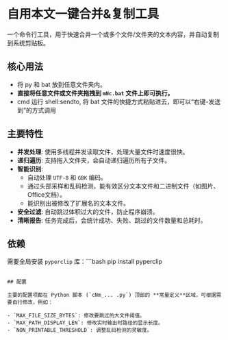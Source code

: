 # 自用本文一键合并&复制工具

一个命令行工具，用于快速合并一个或多个文件/文件夹的文本内容，并自动复制到系统剪贴板。

## 核心用法

- 将 py 和 bat 放到任意文件夹内。
- **直接将任意文件或文件夹拖拽到 `mNc.bat` 文件上即可执行。**
- cmd 运行 shell:sendto, 将 bat 文件的快捷方式粘贴进去，即可以“右键-发送到”的方式调用

## 主要特性

- **并发处理**: 使用多线程并发读取文件，处理大量文件时速度很快。
- **递归遍历**: 支持拖入文件夹，会自动递归遍历所有子文件。
- **智能识别**:
    - 自动处理 `UTF-8` 和 `GBK` 编码。
    - 通过头部采样和乱码检测，能有效区分文本文件和二进制文件（如图片、Office文档）。
    - 能识别出被修改了扩展名的文本文件。
- **安全过滤**: 自动跳过体积过大的文件，防止程序崩溃。
- **清晰报告**: 任务完成后，会统计成功、失败、跳过的文件数量和总耗时。

## 依赖

需要全局安装 `pyperclip` 库：```bash
pip install pyperclip
```

## 配置

主要的配置项都在 Python 脚本 (`cNm_... .py`) 顶部的 **常量定义**区域，可根据需要自行修改，例如：

- `MAX_FILE_SIZE_BYTES`: 修改要跳过的大文件阈值。
- `MAX_PATH_DISPLAY_LEN`: 修改实时输出时路径的显示长度。
- `NON_PRINTABLE_THRESHOLD`: 调整乱码检测的灵敏度。
